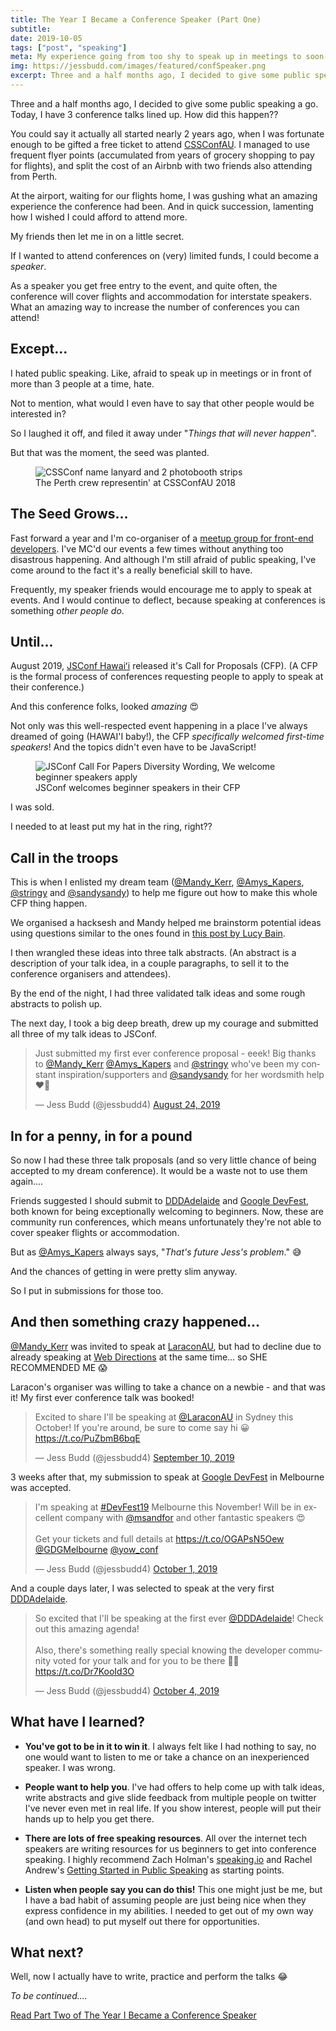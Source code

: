 ```yaml
---
title: The Year I Became a Conference Speaker (Part One)
subtitle:
date: 2019-10-05
tags: ["post", "speaking"]
meta: My experience going from too shy to speak up in meetings to soon-to-be conference speaker.
img: https://jessbudd.com/images/featured/confSpeaker.png
excerpt: Three and a half months ago, I decided to give some public speaking a go. Today, I have 3 conference talks lined up. How did this happen? You could say it actually all started...
---
```


<div class="twitter">
<p class="subtitle">Three and a half months ago, I decided to give some public speaking a go. Today, I have 3 conference talks lined up. How did this happen??</p>

You could say it actually all started nearly 2 years ago, when I was fortunate enough to be gifted a free ticket to attend [CSSConfAU](https://2018.cssconf.com.au). I managed to use frequent flyer points (accumulated from years of grocery shopping to pay for flights), and split the cost of an Airbnb with two friends also attending from Perth.

At the airport, waiting for our flights home, I was gushing what an amazing experience the conference had been. And in quick succession, lamenting how I wished I could afford to attend more.

My friends then let me in on a little secret.

If I wanted to attend conferences on (very) limited funds, I could become a _speaker_.

As a speaker you get free entry to the event, and quite often, the conference will cover flights and accommodation for interstate speakers. What an amazing way to increase the number of conferences you can attend!

## Except...

I hated public speaking. Like, afraid to speak up in meetings or in front of more than 3 people at a time, hate.

Not to mention, what would I even have to say that other people would be interested in?

So I laughed it off, and filed it away under "_Things that will never happen_".

But that was the moment, the seed was planted.

<figure>
<img src="/images/posts/cssconfAU2018.jpg" alt="CSSConf name lanyard and 2 photobooth strips"/>
<figcaption>The Perth crew representin' at CSSConfAU 2018</figcaption>
</figure>

## The Seed Grows...

Fast forward a year and I'm co-organiser of a [meetup group for front-end developers](http://fenders.co). I've MC'd our events a few times without anything too disastrous happening. And although I'm still afraid of public speaking, I've come around to the fact it's a really beneficial skill to have.

Frequently, my speaker friends would encourage me to apply to speak at events. And I would continue to deflect, because speaking at conferences is something _other people do_.

## Until...

August 2019, [JSConf Hawaiʻi](https://www.jsconfhi.com/) released it's Call for Proposals (CFP).
(A CFP is the formal process of conferences requesting people to apply to speak at their conference.)

And this conference folks, looked _amazing_ :heart_eyes:

Not only was this well-respected event happening in a place I've always dreamed of going (HAWAI'I baby!), the CFP _specifically welcomed first-time speakers_! And the topics didn't even have to be JavaScript!

<figure>
<img src="/images/posts/jsconf-cfp.png" alt="JSConf Call For Papers Diversity Wording, We welcome beginner speakers apply"/>
<figcaption>JSConf welcomes beginner speakers in their CFP</figcaption>
</figure>

I was sold.

I needed to at least put my hat in the ring, right??

## Call in the troops

This is when I enlisted my dream team ([@Mandy_Kerr](https://twitter.com/Mandy_Kerr), [@Amys_Kapers](https://twitter.com/Amys_Kapers), [@stringy](https://twitter.com/stringy) and [@sandysandy](https://twitter.com/sandysandy)) to help me figure out how to make this whole CFP thing happen.

We organised a hacksesh and Mandy helped me brainstorm potential ideas using questions similar to the ones found in [this post by Lucy Bain](https://lucybain.com/blog/2016/conference-proposal-ideas/).

I then wrangled these ideas into three talk abstracts. (An abstract is a description of your talk idea, in a couple paragraphs, to sell it to the conference organisers and attendees).

By the end of the night, I had three validated talk ideas and some rough abstracts to polish up.

The next day, I took a big deep breath, drew up my courage and submitted all three of my talk ideas to JSConf.

<blockquote class="twitter-tweet"><p lang="en" dir="ltr">Just submitted my first ever conference proposal - eeek! Big thanks to <a href="https://twitter.com/Mandy_Kerr?ref_src=twsrc%5Etfw">@Mandy_Kerr</a> <a href="https://twitter.com/Amys_Kapers?ref_src=twsrc%5Etfw">@Amys_Kapers</a> and <a href="https://twitter.com/stringy?ref_src=twsrc%5Etfw">@stringy</a> who&#39;ve been my constant inspiration/supporters and <a href="https://twitter.com/sandysandy?ref_src=twsrc%5Etfw">@sandysandy</a> for her wordsmith help ❤️🤗</p>&mdash; Jess Budd (@jessbudd4) <a href="https://twitter.com/jessbudd4/status/1165114649743749125?ref_src=twsrc%5Etfw">August 24, 2019</a></blockquote> <script async src="https://platform.twitter.com/widgets.js" charset="utf-8"></script>

## In for a penny, in for a pound

So now I had these three talk proposals (and so very little chance of being accepted to my dream conference). It would be a waste not to use them again....

Friends suggested I should submit to [DDDAdelaide](https://www.dddadelaide.com/) and [Google DevFest](https://www.gdgmelbourne.com/devfest), both known for being exceptionally welcoming to beginners. Now, these are community run conferences, which means unfortunately they're not able to cover speaker flights or accommodation.

But as [@Amys_Kapers](https://twitter.com/Amys_Kapers) always says, "_That's future Jess's problem_." :sweat_smile:

And the chances of getting in were pretty slim anyway.

So I put in submissions for those too.

## And then something crazy happened...

[@Mandy_Kerr](https://twitter.com/Mandy_Kerr) was invited to speak at [LaraconAU](http://laracon.com.au), but had to decline due to already speaking at [Web Directions](https://www.webdirections.org/wds/speakers/mandy-kerr.php) at the same time... so SHE RECOMMENDED ME :scream:

Laracon's organiser was willing to take a chance on a newbie - and that was it! My first ever conference talk was booked!

<blockquote class="twitter-tweet"><p lang="en" dir="ltr">Excited to share I&#39;ll be speaking at <a href="https://twitter.com/LaraconAU?ref_src=twsrc%5Etfw">@LaraconAU</a> in Sydney this October! If you&#39;re around, be sure to come say hi 😀 <a href="https://t.co/PuZbmB6bqE">https://t.co/PuZbmB6bqE</a></p>&mdash; Jess Budd (@jessbudd4) <a href="https://twitter.com/jessbudd4/status/1171327217185374208?ref_src=twsrc%5Etfw">September 10, 2019</a></blockquote> <script async src="https://platform.twitter.com/widgets.js" charset="utf-8"></script>

3 weeks after that, my submission to speak at [Google DevFest](https://www.gdgmelbourne.com/devfest) in Melbourne was accepted.

<blockquote class="twitter-tweet"><p lang="en" dir="ltr">I&#39;m speaking at <a href="https://twitter.com/hashtag/DevFest19?src=hash&amp;ref_src=twsrc%5Etfw">#DevFest19</a> Melbourne this November! Will be in excellent company with <a href="https://twitter.com/msandfor?ref_src=twsrc%5Etfw">@msandfor</a> and other fantastic speakers 😍<br><br>Get your tickets and full details at <a href="https://t.co/OGAPsN5Oew">https://t.co/OGAPsN5Oew</a> <a href="https://twitter.com/GDGMelbourne?ref_src=twsrc%5Etfw">@GDGMelbourne</a> <a href="https://twitter.com/yow_conf?ref_src=twsrc%5Etfw">@yow_conf</a></p>&mdash; Jess Budd (@jessbudd4) <a href="https://twitter.com/jessbudd4/status/1178871826056826881?ref_src=twsrc%5Etfw">October 1, 2019</a></blockquote> <script async src="https://platform.twitter.com/widgets.js" charset="utf-8"></script>

And a couple days later, I was selected to speak at the very first [DDDAdelaide](https://www.dddadelaide.com/).

<blockquote class="twitter-tweet"><p lang="en" dir="ltr">So excited that I&#39;ll be speaking at the first ever <a href="https://twitter.com/DDDAdelaide?ref_src=twsrc%5Etfw">@DDDAdelaide</a>! Check out this amazing agenda!<br><br>Also, there&#39;s something really special knowing the developer community voted for your talk and for you to be there 🥰😊 <a href="https://t.co/Dr7KooId3O">https://t.co/Dr7KooId3O</a></p>&mdash; Jess Budd (@jessbudd4) <a href="https://twitter.com/jessbudd4/status/1180050231011885056?ref_src=twsrc%5Etfw">October 4, 2019</a></blockquote> <script async src="https://platform.twitter.com/widgets.js" charset="utf-8"></script>

## What have I learned?

- **You've got to be in it to win it**. I always felt like I had nothing to say, no one would want to listen to me or take a chance on an inexperienced speaker. I was wrong.
- **People want to help you**. I've had offers to help come up with talk ideas, write abstracts and give slide feedback from multiple people on twitter I've never even met in real life. If you show interest, people will put their hands up to help you get there.

- **There are lots of free speaking resources**. All over the internet tech speakers are writing resources for us beginners to get into conference speaking. I highly recommend Zach Holman's <a href='https://speaking.io'>speaking.io</a> and Rachel Andrew's <a href="https://www.smashingmagazine.com/2018/02/getting-started-public-speaking/">Getting Started in Public Speaking</a> as starting points.

- **Listen when people say you can do this!** This one might just be me, but I have a bad habit of assuming people are just being nice when they express confidence in my abilities. I needed to get out of my own way (and own head) to put myself out there for opportunities.

## What next?

Well, now I actually have to write, practice and perform the talks :joy:

_To be continued...._

<a href="/posts/the-year-i-became-conference-speaker"> Read Part Two of The Year I Became a Conference Speaker</a>

</div>
